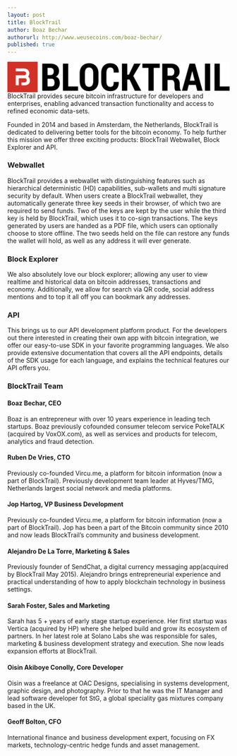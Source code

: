 ```yaml
---
layout: post
title: BlockTrail
author: Boaz Bechar
authorurl: http://www.weusecoins.com/boaz-bechar/
published: true
---
```


<img src="/images/blocktrail.png" alt="BlockTrail" align="right">
<p>BlockTrail provides secure bitcoin infrastructure for developers and enterprises, enabling advanced transaction functionality and access to refined economic data-sets.</p>
<p>Founded in 2014 and based in Amsterdam, the Netherlands, BlockTrail is dedicated to delivering better tools for the bitcoin economy. To help further this mission we offer three exciting products: BlockTrail Webwallet, Block Explorer and API.</p>

### Webwallet
<p>BlockTrail provides a webwallet with distinguishing features such as hierarchical deterministic (HD) capabilities, sub-wallets and multi signature security by default. When users create a BlockTrail webwallet, they automatically generate three key seeds in their browser, of which two are required to send funds. Two of the keys are kept by the user while the third key is held by BlockTrail, which uses it to co-sign transactions. The keys generated by users are handed as a PDF file, which users can optionally choose to store offline. The two seeds held on the file can restore any funds the wallet will hold, as well as any address it will ever generate.</p>

### Block Explorer
<p>We also absolutely love our block explorer; allowing any user to view realtime and historical data on bitcoin addresses, transactions and economy. Additionally, we allow for search via QR code, social address mentions and to top it all off you can bookmark any addresses.</p>

### API
<p>This brings us to our API development platform product. For the developers out there interested in creating their own app with bitcoin integration, we offer our easy-to-use SDK in your favorite programming languages. We also provide extensive documentation that covers all the API endpoints, details of the SDK usage for each language, and explains the technical features our API offers you.</p>

### BlockTrail Team

#### Boaz Bechar, CEO
<p>Boaz is an entrepreneur with over 10 years experience in leading tech startups. Boaz previously cofounded consumer telecom service PokeTALK (acquired by VoxOX.com), as well as services and products for telecom, analytics and fraud detection.</p>

#### Ruben De Vries, CTO
<p>Previously co-founded Vircu.me, a platform for bitcoin information (now a part of BlockTrail). Previously development team leader at Hyves/TMG, Netherlands largest social network and media platforms.</p>

#### Jop Hartog, VP Business Development
<p>Previously co-founded Vircu.me, a platform for bitcoin information (now a part of BlockTrail). Jop has been a part of the Bitcoin community since 2010 and now leads BlockTrail’s community and business development.</p>

#### Alejandro De La Torre, Marketing & Sales
<p>Previously founder of SendChat, a digital currency messaging app(acquired by BlockTrail May 2015). Alejandro brings entrepreneurial experience and practical understanding of how to apply blockchain technology in business settings.</p>

#### Sarah Foster, Sales and Marketing
<p> Sarah has 5 + years of early stage startup experience. Her first startup was Vertica (acquired by HP) where she helped build and grow its ecosystem of partners. In her latest role at Solano Labs she was responsible for sales, marketing & business development strategy and execution.  She now leads expansion efforts at BlockTrail. </p>

#### Oisin Akiboye Conolly, Core Developer
<p> Oisin was a freelance at OAC Designs, specialising in systems development, graphic design, and photography. Prior to that he was the IT Manager and lead software developer fot StG, a global speciality gas mixtures company based in the UK.</p>

#### Geoff Bolton, CFO
<p>International finance and business development expert, focusing on FX markets, technology-centric hedge funds and asset management.</p>